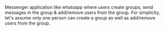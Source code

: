 Messenger application like whatsapp where users create groups, send messages in the group & add/remove users from the group. For simplicity, let's assume only one person can create a group as well as add/remove users from the group.
